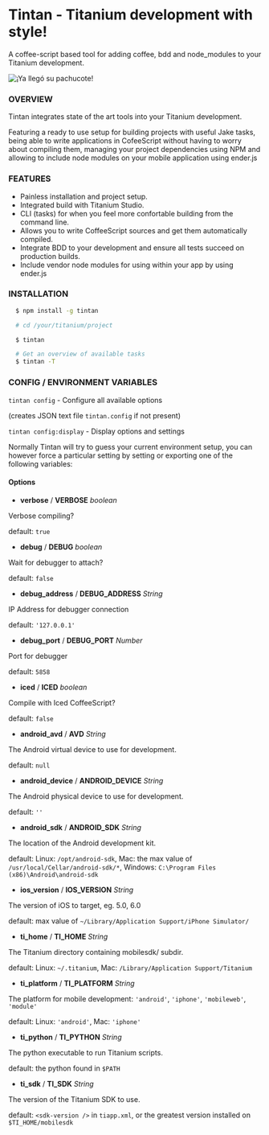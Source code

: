# Tintan - Titanium development with style!

  A coffee-script based tool for adding coffee, bdd and node_modules to your Titanium development.

  <img src="https://github.com/vic/tintan/raw/master/pub/pachuco.png" title="¡Ya llegó su pachucote!" />

###  OVERVIEW

  Tintan integrates state of the art tools into your Titanium development.

  Featuring a ready to use setup for building projects with useful Jake tasks,
  being able to write applications in CofeeScript without having to worry about compiling them,
  managing your project dependencies using NPM and allowing to include node modules on your
  mobile application using ender.js


###  FEATURES

  * Painless installation and project setup.
  * Integrated build with Titanium Studio.
  * CLI (tasks) for when you feel more confortable building from the command line.
  * Allows you to write CoffeeScript sources and get them automatically compiled.
  * Integrate BDD to your development and ensure all tests succeed on production builds.
  * Include vendor node modules for using within your app by using ender.js

### INSTALLATION

```sh
  $ npm install -g tintan

  # cd /your/titanium/project

  $ tintan

  # Get an overview of available tasks
  $ tintan -T
```


### CONFIG / ENVIRONMENT VARIABLES

  `tintan config` - Configure all available options

  (creates JSON text file `tintan.config` if not present)

  `tintan config:display` - Display options and settings

  Normally Tintan will try to guess your current environment setup, you can
  however force a particular setting by setting or exporting one of the following variables:

#### Options

  * **verbose** / **VERBOSE** *boolean*

  Verbose compiling?

  default: `true`

  * **debug** / **DEBUG** *boolean*

  Wait for debugger to attach?

  default: `false`

  * **debug\_address** / **DEBUG\_ADDRESS** *String*

  IP Address for debugger connection

  default: `'127.0.0.1'`

  * **debug\_port** / **DEBUG\_PORT** *Number*

  Port for debugger

  default: `5858`

  * **iced** / **ICED** *boolean*

  Compile with Iced CoffeeScript?

  default: `false`

  * **android\_avd** / **AVD** *String*

  The Android virtual device to use for development.

  default: `null`

  * **android\_device** / **ANDROID\_DEVICE** *String*

  The Android physical device to use for development.

  default: `''`

  * **android\_sdk** / **ANDROID\_SDK** *String*

  The location of the Android development kit.

  default: Linux: `/opt/android-sdk`, Mac: the max value of `/usr/local/Cellar/android-sdk/*`, Windows: `C:\Program Files (x86)\Android\android-sdk`

  * **ios\_version** / **IOS\_VERSION** *String*

  The version of iOS to target, eg. 5.0, 6.0

  default: max value of `~/Library/Application Support/iPhone Simulator/`

  * **ti\_home** / **TI\_HOME** *String*

  The Titanium directory containing mobilesdk/ subdir.

  default: Linux: `~/.titanium`, Mac: `/Library/Application Support/Titanium`

  * **ti\_platform** / **TI\_PLATFORM** *String*

  The platform for mobile development: `'android'`, `'iphone'`, `'mobileweb'`, `'module'`

  default: Linux: `'android'`, Mac: `'iphone'`

  * **ti\_python** / **TI\_PYTHON** *String*

  The python executable to run Titanium scripts.

  default: the python found in `$PATH`

  * **ti\_sdk** / **TI\_SDK** *String*

  The version of the Titanium SDK to use.

  default: `<sdk-version />` in `tiapp.xml`, or the greatest version installed on `$TI_HOME/mobilesdk`
